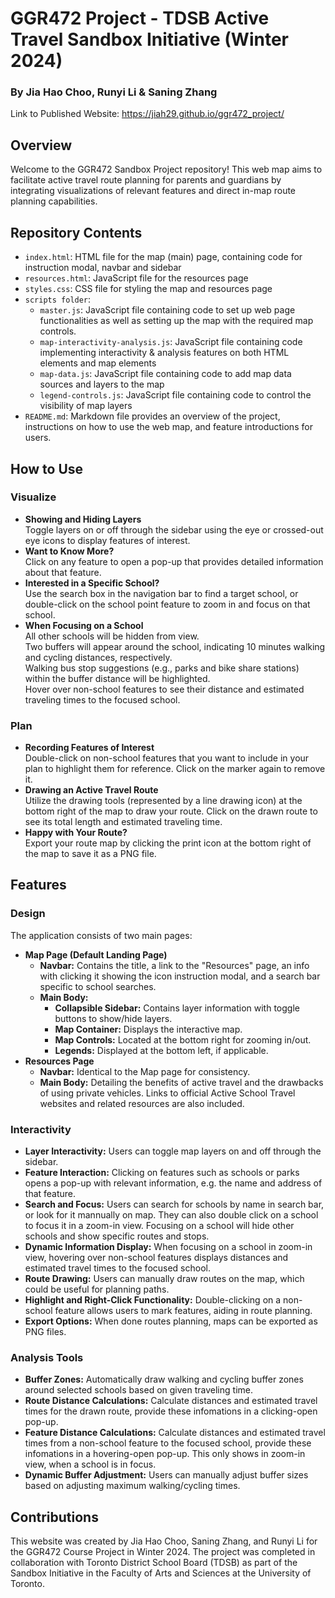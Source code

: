# GGR472 Project - TDSB Active Travel Sandbox Initiative (Winter 2024)

### By Jia Hao Choo, Runyi Li & Saning Zhang

Link to Published Website: https://jiah29.github.io/ggr472_project/

## Overview
Welcome to the GGR472 Sandbox Project repository! This web map aims to facilitate active travel route planning for parents and guardians by integrating visualizations of relevant features and direct in-map route planning capabilities.

## Repository Contents

- `index.html`: HTML file for the map (main) page, containing code for instruction modal, navbar and sidebar
- `resources.html`: JavaScript file for the resources page
- `styles.css`: CSS file for styling the map and resources page
- `scripts folder`:
    - `master.js`: JavaScript file containing code to set up web page functionalities as well as setting up the map with the required map controls.
    - `map-interactivity-analysis.js`: JavaScript file containing code implementing interactivity & analysis features on both HTML elements and map elements
    - `map-data.js`: JavaScript file containing code to add map data sources and layers to the map
    - `legend-controls.js`: JavaScript file containing code to control the visibility of map layers
- `README.md`: Markdown file provides an overview of the project, instructions on how to use the web map, and feature introductions for users.

## How to Use

### Visualize

- **Showing and Hiding Layers**  
    Toggle layers on or off through the sidebar using the eye or crossed-out eye icons to display features of interest.  
- **Want to Know More?**  
    Click on any feature to open a pop-up that provides detailed information about that feature.  
- **Interested in a Specific School?**  
    Use the search box in the navigation bar to find a target school, or double-click on the school point feature to zoom in and focus on that school.  
- **When Focusing on a School**  
    All other schools will be hidden from view.  
    Two buffers will appear around the school, indicating 10 minutes walking and cycling distances, respectively.  
    Walking bus stop suggestions (e.g., parks and bike share stations) within the buffer distance will be highlighted.  
    Hover over non-school features to see their distance and estimated traveling times to the focused school.  

### Plan

- **Recording Features of Interest**  
    Double-click on non-school features that you want to include in your plan to highlight them for reference. Click on the marker again to remove it.  
- **Drawing an Active Travel Route**  
    Utilize the drawing tools (represented by a line drawing icon) at the bottom right of the map to draw your route. Click on the drawn route to see its total length and estimated traveling time.  
- **Happy with Your Route?**  
    Export your route map by clicking the print icon at the bottom right of the map to save it as a PNG file.  

## Features

### Design
The application consists of two main pages:
- **Map Page (Default Landing Page)**
  - **Navbar:** Contains the title, a link to the "Resources" page, an info with clicking it showing the icon instruction modal, and a search bar specific to school searches. 
  - **Main Body:** 
    - **Collapsible Sidebar:** Contains layer information with toggle buttons to show/hide layers.
    - **Map Container:** Displays the interactive map.
    - **Map Controls:** Located at the bottom right for zooming in/out.
    - **Legends:** Displayed at the bottom left, if applicable.
- **Resources Page**
  - **Navbar:** Identical to the Map page for consistency.
  - **Main Body:** Detailing the benefits of active travel and the drawbacks of using private vehicles. Links to official Active School Travel websites and related resources are also included.

### Interactivity
- **Layer Interactivity:** Users can toggle map layers on and off through the sidebar.
- **Feature Interaction:** Clicking on features such as schools or parks opens a pop-up with relevant information, e.g. the name and address of that feature.
- **Search and Focus:** Users can search for schools by name in search bar, or look for it mannually on map. They can also double click on a school to focus it in a zoom-in view. Focusing on a school will hide other schools and show specific routes and stops.
- **Dynamic Information Display:** When focusing on a school in zoom-in view, hovering over non-school features displays distances and estimated travel times to the focused school.
- **Route Drawing:** Users can manually draw routes on the map, which could be useful for planning paths. 
- **Highlight and Right-Click Functionality:** Double-clicking on a non-school feature allows users to mark features, aiding in route planning.
- **Export Options:** When done routes planning, maps can be exported as PNG files.

### Analysis Tools
- **Buffer Zones:** Automatically draw walking and cycling buffer zones around selected schools based on given traveling time.
- **Route Distance Calculations:** Calculate distances and estimated travel times for the drawn route, provide these infomations in a clicking-open pop-up.
- **Feature Distance Calculations:** Calculate distances and estimated travel times from a non-school feature to the focused school, provide these infomations in a hovering-open pop-up. This only shows in zoom-in view, when a school is in focus.
- **Dynamic Buffer Adjustment:** Users can manually adjust buffer sizes based on adjusting maximum walking/cycling times.

## Contributions

This website was created by Jia Hao Choo, Saning Zhang, and Runyi Li for the GGR472 Course Project in Winter 2024. The project was completed in collaboration with Toronto District School Board (TDSB) as part of the Sandbox Initiative in the Faculty of Arts and Sciences at the University of Toronto.